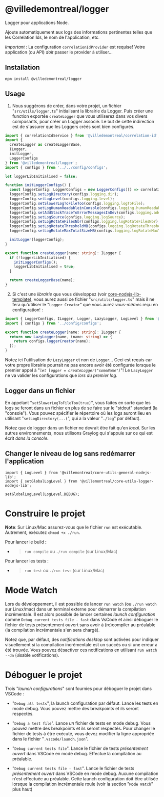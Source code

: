 # @villedemontreal/logger

Logger pour applications Node.

Ajoute automatiquement aux logs des informations pertinentes telles que les Correlation Ids, le
nom de l'application, etc.

_Important_ : La configuration `correlationIdProvider` est requise! Votre application
(ou API) _doit_ passer le provider à utiliser...


## Installation

```shell
npm install @villedemontreal/logger
```

## Usage

1.  Nous suggérons de créer, dans votre projet, un fichier "`src/utils/logger.ts`" initialisant la librairie du Logger.
    Puis créer une function exportée `createLogger` que vous utiliserez dans vos divers composants, pour
    créer un Logger associé. Le but de cette indirection est de s'assurer que les Loggers créés sont bien configurés.

```typescript
import { correlationIdService } from '@villedemontreal/correlation-id';
import {
  createLogger as createLoggerBase,
  ILogger,
  initLogger,
  LoggerConfigs
} from '@villedemontreal/logger';
import { configs } from '../../config/configs';

let loggerLibInitialised = false;

function initLoggerConfigs() {
  const loggerConfig: LoggerConfigs = new LoggerConfigs(() => correlationIdService.getId());
  loggerConfig.setLogDirectory(configs.logging.dir);
  loggerConfig.setLogLevel(configs.logging.level);
  loggerConfig.setSlowerLogToFileToo(configs.logging.logToFile);
  loggerConfig.setLogHumanReadableinConsole(configs.logging.humanReadableInConsole);
  loggerConfig.setAddStackTraceToErrorMessagesInDev(configs.logging.addStackTraceToErrorMessagesInDev);
  loggerConfig.setLogSource(configs.logging.logSource);
  loggerConfig.setLogRotateFilesNbr(configs.logging.logRotateFilesNbr);
  loggerConfig.setLogRotateThresholdMB(configs.logging.logRotateThresholdMB);
  loggerConfig.setLogRotateMaxTotalSizeMB(configs.logging.logRotateMaxTotalSizeMB);

  initLogger(loggerConfig);
}

export function createLogger(name: string): ILogger {
  if (!loggerLibInitialised) {
    initLoggerConfigs();
    loggerLibInitialised = true;
  }

  return createLoggerBase(name);
}
```

2.  Si c'est une _librairie_ que vous développez (voir [core-nodejs-lib-template](https://bitbucket.org/villemontreal/core-nodejs-lib-template)), vous aurez aussi ce fichier "`src/utils/logger.ts`"
    mais il ne fera qu'utiliser le "`Logger Creator`" que vous aurez _vous-mêmes_ reçu en configuration! :

```typescript
import { LoggerConfigs, ILogger, Logger, LazyLogger, LogLevel } from '@villemontreal/core-utils-logger-nodejs-lib';
import { configs } from '../config/configs';

export function createLogger(name: string): ILogger {
  return new LazyLogger(name, (name: string) => {
    return configs.loggerCreator(name);
  });
}
```

Notez ici l'utilisation de `LazyLogger` et non de `Logger`... Ceci est requis car votre propre librairie
pourrait ne pas encore avoir été configurée lorsque le premier appel à "_`let logger = createLogger("someName")`_"! Le `LazyLogger` ne va valider les configurations que _lors du premier log_.

## Logger dans un fichier

En appelant "`setSlowerLogToFileToo(true)`", vous faites en sorte que les logs se feront dans un fichier en plus de se faire sur le "stdout" standard (la "console"). Vous pouvez spécifier
le répertoire où les logs auront lieu en utilisant "`setLogDirectory(...)`", qui a la valeur "`./log`" par défaut).

Notez que de logger dans un fichier ne devrait être fait qu'en _local_. Sur les autres environnements, nous utilisons Graylog qui s'appuie sur ce qui est écrit _dans la console_.

## Changer le niveau de log sans redémarrer l'application

```
import { LogLevel } from '@villemontreal/core-utils-general-nodejs-lib';
import { setGlobalLogLevel } from '@villemontreal/core-utils-logger-nodejs-lib';

setGlobalLogLevel(LogLevel.DEBUG);
```

# Construire le projet

**Note**: Sur Linux/Mac assurez-vous que le fichier `run` est exécutable. Autrement, exécutez `chmod +x ./run`.

Pour lancer le build :

- > `run compile` ou `./run compile` (sur Linux/Mac)

Pour lancer les tests :

- > `run test` ou `./run test` (sur Linux/Mac)

# Mode Watch

Lors du développement, il est possible de lancer `run watch` (ou `./run watch` sur Linux/mac) dans un terminal
externe pour démarrer la compilation incrémentale. Il est alors possible de lancer certaines _launch configuration_
comme `Debug current tests file - fast` dans VsCode et ainsi déboguer le fichier de tests présentement ouvert sans
avoir à (re)compiler au préalable (la compilation incrémentale s'en sera chargé).

Notez que, par défaut, des _notifications desktop_ sont activées pour indiquer visuellement si la compilation
incrémentale est un succès ou si une erreur a été trouvée. Vous pouvez désactiver ces notifications en utilisant
`run watch --dn` (`d`isable `n`otifications).

# Déboguer le projet

Trois "_launch configurations_" sont fournies pour déboguer le projet dans VSCode :

- "`Debug all tests`", la launch configuration par défaut. Lance les tests en mode debug. Vous pouvez mettre
  des breakpoints et ils seront respectés.

- "`Debug a test file`". Lance _un_ fichier de tests en mode debug. Vous pouvez mettre
  des breakpoints et ils seront respectés. Pour changer le fichier de tests à être exécuté, vous devez modifier la ligne appropriée dans le fichier "`.vscode/launch.json`".

- "`Debug current tests file`". Lance le fichier de tests _présentement ouvert_ dans VSCode en mode debug. Effectue la compîlation au préalable.

- "`Debug current tests file - fast`". Lance le fichier de tests _présentement ouvert_ dans VSCode en mode debug. Aucune compilation
  n'est effectuée au préalable. Cette launch configuration doit être utilisée lorsque la compilation incrémentale roule (voir la section "`Mode Watch`" plus haut)
